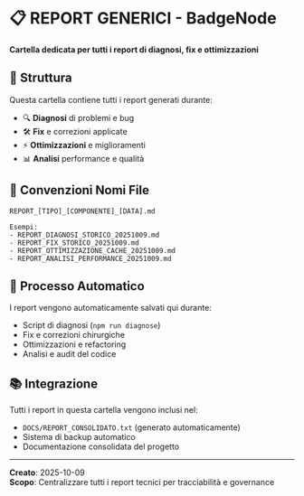 # 📋 REPORT GENERICI - BadgeNode

**Cartella dedicata per tutti i report di diagnosi, fix e ottimizzazioni**

## 📂 Struttura

Questa cartella contiene tutti i report generati durante:

- 🔍 **Diagnosi** di problemi e bug
- 🛠️ **Fix** e correzioni applicate
- ⚡ **Ottimizzazioni** e miglioramenti
- 📊 **Analisi** performance e qualità

## 📝 Convenzioni Nomi File

```
REPORT_[TIPO]_[COMPONENTE]_[DATA].md

Esempi:
- REPORT_DIAGNOSI_STORICO_20251009.md
- REPORT_FIX_STORICO_20251009.md
- REPORT_OTTIMIZZAZIONE_CACHE_20251009.md
- REPORT_ANALISI_PERFORMANCE_20251009.md
```

## 🔄 Processo Automatico

I report vengono automaticamente salvati qui durante:

- Script di diagnosi (`npm run diagnose`)
- Fix e correzioni chirurgiche
- Ottimizzazioni e refactoring
- Analisi e audit del codice

## 📚 Integrazione

Tutti i report in questa cartella vengono inclusi nel:

- `DOCS/REPORT_CONSOLIDATO.txt` (generato automaticamente)
- Sistema di backup automatico
- Documentazione consolidata del progetto

---

**Creato**: 2025-10-09  
**Scopo**: Centralizzare tutti i report tecnici per tracciabilità e governance
